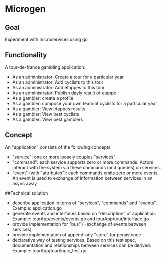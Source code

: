 # Microgen

## Goal
Experiment with microservices using go

## Functionality
A tour-de-france gambling application:
- As an administrator: Create a tour for a particular year
- As an administrator: Add cyclists to this tour
- As an administrator: Add etappes to this tour
- As an administrator: Publish dayly result of etappe
- As a gambler: create a profile 
- As a gambler: compose your own team of cyclists for a particular year
- As a gambler: View etappes results
- As a gambler: View best cyclists
- As a gambler: View best gamblers

## Concept
An "application" consists of the following concepts:
 - "service": one or more loosely couples "services"
 - "command": each service supports zero or more commands. Actors interact with the system via these commands (and queries) on services.
 - "event" (with "attributes"): each commands emits zero or more events. An event is used to exchange of information between services in an async away

##Technical solution
- describe application in terns of "services", "commands" and "events". Example: application.go
- generate events and interfaces based on "description" of application. Example: tourApp/events/events.go and tourApp/tour/interface.go
- provide implementation for "bus" (=exchange of events between services)
- provide implementation of append-ony "store" for persistence
- declarative way of testing services. Based on this test spec, documentation and relationships between services can be derived. Example: tourApp/tour/logic_test.go
